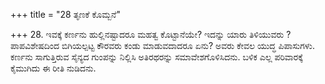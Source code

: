 +++
title = "28 ತೃಣಕೆ ಕೊಮ್ಬನೆ"

+++
28. ಇವಕ್ಕೆ ಕರ್ಣನು ಹುಲ್ಲಿನಷ್ಟಾದರೂ ಮಹತ್ವ ಕೊಟ್ಟಾನೆಯೇ? ಇದನ್ನು ಯಾರು ತಿಳಿಯುವರು ? ಪಾಪವಿಶೇಷದಿಂದ ಬಿಗಿಯಲ್ಪಟ್ಟ ಕೌರವರು ಕಂಡು ಮಾಡುವದಾದರೂ ಏನು? ಅವರು ಕೇವಲ ಯುದ್ಧ ಪಿಪಾಸುಗಳು. ಕರ್ಣನು ಸಾಗುತ್ತಿರುವ ಸೈನ್ಯದ ಗುಂಪನ್ನು ನಿಲ್ಲಿಸಿ ಅತಿರಥರನ್ನು ಸಮಾವೇಶಗೊಳಿಸಿದನು.  ಬಳಿಕ ಎಲ್ಲ ಪರಿವಾರಕ್ಕೆ ಕೈಮುಗಿದು ಈ ರೀತಿ ನುಡಿದನು.